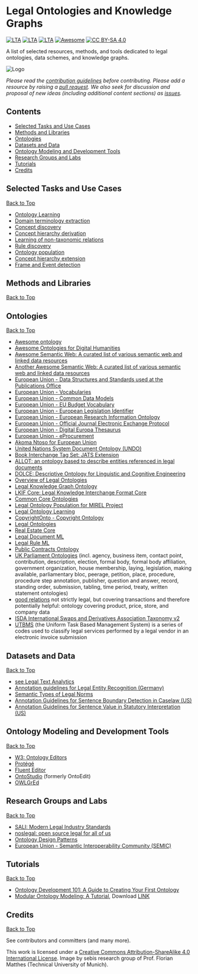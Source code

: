 # Legal Ontologies and Knowledge Graphs
[![LTA](https://img.shields.io/badge/CLP-Ecosystem-blue)](https://github.com/Liquid-Legal-Institute/Common-Legal-Platform)
[![LTA](https://img.shields.io/badge/CLP-Code-red)](https://github.com/Liquid-Legal-Institute/Common-Legal-Platform)
[![LTA](https://img.shields.io/badge/CLP-Community-orange)](https://github.com/Liquid-Legal-Institute/Common-Legal-Platform)
[![Awesome](https://awesome.re/badge.svg)](https://awesome.re)
[![CC BY-SA 4.0][cc-by-sa-shield]][cc-by-sa]

A list of selected resources, methods, and tools dedicated to legal ontologies, data schemes, and knowledge graphs.


![Logo](/images/bgb_network.png)

_Please read the [contribution guidelines](contributing.md) before contributing. Please add a resource by raising a [pull request](https://github.com/Liquid-Legal-Institute/Legal-Ontologies/pulls). We also seek for discussion and proposal of new ideas (including additional content sections) as [issues](https://github.com/Liquid-Legal-Institute/Legal-Ontologies/issues)._

## Contents

* [Selected Tasks and Use Cases](#selected-tasks-and-use-cases)
* [Methods and Libraries](#methods-and-libraries)
* [Ontologies](#ontologies)
* [Datasets and Data](#datasets-and-data)
* [Ontology Modeling and Development Tools](#ontology-modeling-and-development-tools)
* [Research Groups and Labs](#research-groups-and-labs)
* [Tutorials](#tutorials)
* [Credits](#credits)

## Selected Tasks and Use Cases
[Back to Top](#contents)

- [Ontology Learning](https://en.wikipedia.org/wiki/Ontology_learning)
- [Domain terminology extraction](https://en.wikipedia.org/wiki/Ontology_learning#Domain_terminology_extraction)
- [Concept discovery](https://en.wikipedia.org/wiki/Ontology_learning#Concept_discovery)
- [Concept hierarchy derivation](https://en.wikipedia.org/wiki/Ontology_learning#Concept_hierarchy_derivation)
- [Learning of non-taxonomic relations](https://en.wikipedia.org/wiki/Ontology_learning#Learning_of_non-taxonomic_relations)
- [Rule discovery](https://en.wikipedia.org/wiki/Ontology_learning#Rule_discovery)
- [Ontology population](https://en.wikipedia.org/wiki/Ontology_learning#Ontology_population)
- [Concept hierarchy extension](https://en.wikipedia.org/wiki/Ontology_learning#Concept_hierarchy_extension)
- [Frame and Event detection](https://en.wikipedia.org/wiki/Ontology_learning#Frame_and_Event_detection)

## Methods and Libraries
[Back to Top](#contents)

## Ontologies
[Back to Top](#contents)

- [Awesome ontology](https://github.com/ozekik/awesome-ontology)
- [Awesome Ontologies for Digital Humanities](https://github.com/CLARIAH/awesome-humanities-ontologies)
- [Awesome Semantic Web: A curated list of various semantic web and linked data resources](https://github.com/semantalytics/awesome-semantic-web)
- [Another Awesome Semantic Web: A curated list of various semantic web and linked data resources](https://github.com/jbenner-radham/awesome-semantic-web)
- [European Union - Data Structures and Standards used at the Publications Office](https://op.europa.eu/en/web/eu-vocabularies/op-standards)
- [European Union - Vocabularies](https://op.europa.eu/en/web/eu-vocabularies/home)
- [European Union - Common Data Models](https://op.europa.eu/en/web/eu-vocabularies/dataset/-/resource?uri=http://publications.europa.eu/resource/dataset/cdm)
- [European Union - EU Budget Vocabulary](https://op.europa.eu/en/web/eu-vocabularies/dataset/-/resource?uri=http://publications.europa.eu/resource/dataset/budget-ontology)
- [European Union - European Legislation Identifier](https://op.europa.eu/en/web/eu-vocabularies/dataset/-/resource?uri=http://publications.europa.eu/resource/dataset/eli)
- [European Union - European Research Information Ontology](https://op.europa.eu/en/web/eu-vocabularies/dataset/-/resource?uri=http://publications.europa.eu/resource/dataset/eurio)
- [European Union - Official Journal Electronic Exchange Protocol](https://op.europa.eu/de/web/eu-vocabularies/dataset/-/resource?uri=http://publications.europa.eu/resource/dataset/ojeep)
- [European Union - Digital Europa Thesaurus](https://op.europa.eu/de/web/eu-vocabularies/det)
- [European Union - eProcurement](https://op.europa.eu/de/web/eu-vocabularies/e-procurement)
- [Akoma Ntoso for European Union](https://op.europa.eu/en/web/eu-vocabularies/dataset/-/resource?uri=http://publications.europa.eu/resource/dataset/akn4eu)
- [United Nations System Document Ontology (UNDO)](https://unsceb-hlcm.github.io/onto-undo/index.html)
- [Book Interchange Tag Set: JATS Extension](https://jats.nlm.nih.gov/extensions/bits/)
- [ALLOT: an ontology based to describe entities referenced in legal documents](https://github.com/essepuntato/allot)
- [DOLCE: Descriptive Ontology for Linguistic and Cognitive Engineering](http://www.ontologydesignpatterns.org/ont/dul/DUL.owl)
- [Overview of Legal Ontologies](https://lynx-project.eu/data2/reference-ontologies)
- [Legal Knowledge Graph Ontology](https://lynx-project.eu/doc/lkg/)
- [LKIF Core: Legal Knowledge Interchange Format Core](https://github.com/RinkeHoekstra/lkif-core)
- [Common Core Ontologies](https://github.com/CommonCoreOntology/CommonCoreOntologies)
- [Legal Ontology Population for MIREL Project](https://github.com/PLN-FaMAF/legal-ontology-population)
- [Legal Ontology Learning](https://github.com/sunghun9636/Legal-Ontology-Learning)
- [CopyrightOnto - Copyright Ontology](https://github.com/rhizomik/copyrightonto)
- [Legal Ontologies](https://github.com/jslin/ontoligies)
- [Real Estate Core](https://www.realestatecore.io/download)
- [Legal Document ML](https://www.oasis-open.org/committees/tc_home.php?wg_abbrev=legaldocml)
- [Legal Rule ML](http://docs.oasis-open.org/legalruleml/legalruleml-core-spec/v1.0/legalruleml-core-spec-v1.0.html)
- [Public Contracts Ontology](https://github.com/opendatacz/public-contracts-ontology)
- [UK Parliament Ontologies](https://ukparliament.github.io/ontologies/) (incl. agency, business item, contact point, contribution, description, election, formal body, formal body affiliation, government organization, house membership, laying, legislation, making available, parliamentary bloc, peerage, petition, place, procedure, procedure step annotation, publisher, question and answer, record, standing order, submission, tabling, time period, treaty, written statement ontologies)
- [good relations](http://www.heppnetz.de/ontologies/goodrelations/) not strictly legal, but covering transactions and therefore potentially helpful: ontology covering product, price, store, and company data
- [ISDA International Swaps and Derivatives Association Taxonomy v2](https://www.isda.org/2019/09/04/isda-taxonomy-2-0-finalized/)
- [UTBMS](https://utbms.com/) (the Uniform Task Based Management System) is a series of codes used to classify legal services performed by a legal vendor in an electronic invoice submission

## Datasets and Data
[Back to Top](#contents)
- [see Legal Text Analytics](https://github.com/Liquid-Legal-Institute/Legal-Text-Analytics)
- [Annotation guidelines for Legal Entity Recognition (Germany)](https://github.com/elenanereiss/Legal-Entity-Recognition/blob/master/docs/Annotationsrichtlinien.pdf)
- [Semantic Types of Legal Norms](https://wwwmatthes.in.tum.de/file/18x0ledera9rh/Sebis-Public-Website/-/Semantic-Types-of-Legal-Norms-in-German-Laws-Classification-and-Analysis-Using-Local-Linear-Explanations/Wa18c.pdf)
- [Annotation Guidelines for Sentence Boundary Detection in Caselaw (US)](https://github.com/jsavelka/sbd_adjudicatory_dec/blob/master/LLT_sentence_annotation_protocol.md)
- [Annotation Guidelines for Sentence Value in Statutory Interpretation (US)](https://github.com/jsavelka/statutory_interpretation/blob/master/annotation_guidelines_v2.pdf)

## Ontology Modeling and Development Tools
[Back to Top](#contents)

- [W3: Ontology Editors](https://www.w3.org/wiki/Ontology_editors)
- [Protégé](https://protege.stanford.edu/) 
- [Fluent Editor](https://www.cognitum.eu/Semantics/FluentEditor/) 
- [OntoStudio](https://www.semafora-systems.com/ontobroker-and-ontostudio-x) (formerly OntoEdit) 
- [OWLGrEd](http://owlgred.lumii.lv/)

## Research Groups and Labs
[Back to Top](#contents)

- [SALI: Modern Legal Industry Standards](https://www.sali.org/)
- [noslegal: open source legal for all of us](https://www.noslegal.org/)
- [Ontology Design Patterns](http://ontologydesignpatterns.org/wiki/Ontology_Design_Patterns_._org_%28ODP%29)
- [European Union - Semantic Interoperability Community (SEMIC)](https://joinup.ec.europa.eu/collection/semantic-interoperability-community-semic/about)

## Tutorials
[Back to Top](#contents)

- [Ontology Development 101: A Guide to Creating Your First Ontology](https://protege.stanford.edu/publications/ontology_development/ontology101.pdf)
- [Modular Ontology Modeling: A Tutorial](https://daselab.cs.ksu.edu/publications/modular-ontology-modeling-tutorial), Download [LINK](https://daselab.cs.ksu.edu/sites/default/files/2020-mom-tutorial.pdf)


## Credits
[Back to Top](#contents)

See contributors and committers (and many more).

This work is licensed under a [Creative Commons Attribution-ShareAlike 4.0 International License][cc-by-sa].
Image by sebis research group of Prof. Florian Matthes (Technical University of Munich).

[cc-by-sa]: http://creativecommons.org/licenses/by-sa/4.0/
[cc-by-sa-shield]: https://img.shields.io/badge/License-CC%20BY--SA%204.0-lightgrey.svg
